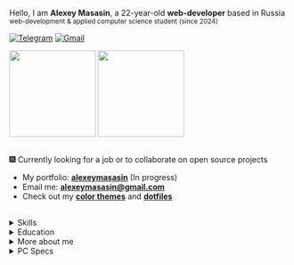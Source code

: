 <div>

Hello, I am **Alexey Masasin**, a 22-year-old **web-developer** based in Russia <br> <sub>web-development & applied computer science student (since 2024)<sub>


[![Telegram](https://img.shields.io/badge/Telegram-211e2f?style=for-the-badge&logo=telegram&logoColor=211e2f&labelColor=915fff)](https://t.me/alexeymasasin) [![Gmail](https://img.shields.io/badge/Gmail-211e2f?style=for-the-badge&logo=gmail&logoColor=211e2f&labelColor=915fff)](mailto:alexeymasasin@gmail.com)

<p>
  <a href="#"><img height=155 src="https://github-readme-stats.vercel.app/api?username=alexeymasasin&show_icons=true&text_bold=false&count_private=true&bg_color=0f0e15&title_color=915fff&text_color=f5faff&icon_color=915fff&ring_color=53ffb1&border_color=53ffb1&border_radius=0&include_all_commits&card_width=320"></a>
  <a href="#"><img height=155 src="https://github-readme-stats.vercel.app/api/top-langs/?username=alexeymasasin&hide_title=true&count_private=true&bg_color=0f0e15&title_color=915fff&text_color=f5faff&icon_color=915fff&ring_color=53ffb1&border_color=53ffb1&border_radius=0&include_all_commits&hide_progress=false&card_width=0&hide=css"/></a>
</p>

</div>

## 

🎆 Currently looking for a job or to collaborate on open source projects

- My portfolio: [**alexeymasasin**](https://) (In progress)
- Email me: [**alexeymasasin@gmail.com**](mailto:alexeymasasin@gmail.com)
- Check out my **[color themes](https://github.com/alexeymasasin/RCW-120)** and **[dotfiles](https://github.com/alexeymasasin/dotfiles)**

##

<details>
<summary>Skills</summary>
<br>
<table border="0">
  <tr>
  <td>Frontend</td> 
  <td>
    <img src="https://img.shields.io/badge/Next-211e2f?style=for-the-badge&logo=next.js&logoColor=211e2f&labelColor=915fff" />
    <img src="https://img.shields.io/badge/React-211e2f?style=for-the-badge&logo=react&logoColor=211e2f&labelColor=915fff" />
    <img src="https://img.shields.io/badge/Redux-211e2f?style=for-the-badge&logo=redux&logoColor=211e2f&labelColor=915fff" />
    <img src="https://img.shields.io/badge/TypeScript-211e2f?style=for-the-badge&logo=typescript&logoColor=211e2f&labelColor=915fff" />
    <img src="https://img.shields.io/badge/JavaScript-211e2f?style=for-the-badge&logo=javascript&logoColor=211e2f&labelColor=915fff" />
    <img src="https://img.shields.io/badge/html-211e2f.svg?style=for-the-badge&logo=html5&logoColor=211e2f&labelColor=915fff" alt="HTML5">
    <img src="https://img.shields.io/badge/css-211e2f.svg?style=for-the-badge&logo=css3&logoColor=211e2f&labelColor=915fff" alt="CSS3">
    <img src="https://img.shields.io/badge/markdown-211e2f.svg?style=for-the-badge&logo=markdown&logoColor=211e2f&labelColor=915fff" alt="Markdown">
  </td>
  </tr>
  
  <tr>  
    <td>Backend</td>
    <td>
      <img src="https://img.shields.io/badge/node.js-211e2f?logo=node.js&logoColor=211e2f&labelColor=53ffb1&style=for-the-badge" alt="Node.js">
      <img src="https://img.shields.io/badge/php-211e2f.svg?style=for-the-badge&logo=php&logoColor=211e2f&labelColor=53ffb1" alt="Php">
      <img src="https://img.shields.io/badge/bash-211e2f.svg?style=for-the-badge&logo=gnu-bash&logoColor=211e2f&labelColor=53ffb1" alt="Bash">
      <img src="https://img.shields.io/badge/MongoDB-211e2f.svg?style=for-the-badge&logo=mongodb&logoColor=211e2f&labelColor=53ffb1" alt="MongoDB">
    </td>
  </tr>
  
  <tr>
    <td>Libraries</td>
    <td>
      <img src="https://img.shields.io/badge/tailwindcss-211e2f.svg?style=for-the-badge&logo=tailwind-css&logoColor=211e2f&labelColor=915fff" alt="TailwindCSS">
      <img src="https://img.shields.io/badge/framer%20motion-211e2f.svg?style=for-the-badge&logo=framer&logoColor=211e2f&labelColor=915fff" alt="Framer-Motion">
      <img src="https://img.shields.io/badge/radix%20ui-211e2f.svg?style=for-the-badge&logo=radix-ui&logoColor=211e2f&labelColor=915fff" alt=RadixUI>
      <img src="https://img.shields.io/badge/axios-211e2f?&style=for-the-badge&logo=axios&logoColor=211e2f&labelColor=915fff" />
      <img src="https://img.shields.io/badge/react%20icons-211e2f.svg?style=for-the-badge&logo=react&logoColor=211e2f&labelColor=915fff" alt=React-Icons>
      <img src="https://img.shields.io/badge/React_Router-211e2f?style=for-the-badge&logo=react-router&logoColor=211e2f&labelColor=915fff" alt="React Router">
      <img src="https://img.shields.io/badge/i18next-211e2f?style=for-the-badge&logo=i18next&logoColor=211e2f&labelColor=915fff" alt="i18Next">
    </td>
  </tr>
  
  <tr>
  <td>Host</td>
    <td>
      <img src="https://img.shields.io/badge/vercel-211e2f.svg?style=for-the-badge&logo=vercel&logoColor=211e2f&labelColor=53ffb1" alt="Vercel">
      <img src="https://img.shields.io/badge/github%20pages-211e2f?logo=github&logoColor=211e2f&labelColor=53ffb1&style=for-the-badge" alt="Github Pages">
    </td>
  </tr>
  
  <tr>
    <td>Tools</td>
    <td>
      <img src="https://img.shields.io/badge/git-211e2f.svg?style=for-the-badge&logo=git&logoColor=211e2f&labelColor=915fff" alt="Git">
      <img src="https://img.shields.io/badge/NPM-211e2f.svg?style=for-the-badge&logo=npm&logoColor=211e2f&labelColor=915fff" alt="NPM">
      <img src="https://img.shields.io/badge/figma-211e2f.svg?style=for-the-badge&logo=figma&logoColor=211e2f&labelColor=915fff" alt="Figma"> 
      <img src="https://img.shields.io/badge/vite-211e2f.svg?style=for-the-badge&logo=vite&logoColor=211e2f&labelColor=915fff" alt="vite">
      <img src="https://img.shields.io/badge/CRA-211e2f.svg?style=for-the-badge&logo=createreactapp&logoColor=211e2f&labelColor=915fff" alt="CRA">
      <img src="https://img.shields.io/badge/PowerShell-211e2f.svg?style=for-the-badge&logo=powershell&logoColor=211e2f&labelColor=915fff" alt="PowerShell"> 
    </td>
  </tr>
  
  <tr>
    <td>Code Editors</td>
    <td>
      <img src="https://img.shields.io/badge/NeoVim-211e2f.svg?&style=for-the-badge&logo=neovim&logoColor=211e2f&labelColor=53ffb1" />
      <img src="https://img.shields.io/badge/WebStorm-211e2f?style=for-the-badge&logo=WebStorm&logoColor=211e2f&labelColor=53ffb1" />
      <img src="https://img.shields.io/badge/phpstorm-211e2f?style=for-the-badge&logo=phpstorm&logoColor=211e2f&labelColor=53ffb1" />
      <img src="https://img.shields.io/badge/VSCode-211e2f?style=for-the-badge&logo=vscodium&logoColor=211e2f&labelColor=53ffb1" />
    </td>
  </tr>
  
  <tr>
    <td>OS</td>
    <td>
      <img src="https://img.shields.io/badge/Arch%20Linux-211e2f?logo=arch-linux&logoColor=211e2f&labelColor=915fff&style=for-the-badge" />
      <img src="https://img.shields.io/badge/Pop!_OS-211e2f?style=for-the-badge&logo=Pop!_OS&logoColor=211e2f&labelColor=915fff" />
      <img src="https://img.shields.io/badge/Ubuntu-211e2f?style=for-the-badge&logo=ubuntu&logoColor=211e2f&labelColor=915fff" />
      <img src="https://img.shields.io/badge/Windows%2011-211e2f.svg?style=for-the-badge&logo=codeblocks&logoColor=211e2f&labelColor=915fff" />
    </td>
  </tr>

</table>
</details>

<details>
  <summary>Education</summary>
  <br>
  <table>
    <tr>
      <td colspan=3 align="center">Degree</td>
    </tr>
    <tr>
      <td align="center">MTI<br><sup>(Moscow, Russia)</sup></td>
      <td align="center">Internet Technologies and Mobile Applications<br>(09.03.03, Applied Computer Science)</td>
      <td align="center">Bachelor course (2024 - ...)</td>
    </tr>
    <tr>
      <td colspan=3 align="center">Online Courses</td>
    </tr>
      <td align="center">Stepik</td>
      <td colspan=2 align="left"><a href="https://stepik.org/users/470705820/profile">Profile Page</a></td>
    </tr>
    </tr>
      <td align="center">FreeCodeCamp</td>
      <td colspan=2 align="left"><a href="https://www.freecodecamp.org/alexeymasasin">Profile Page</a>
    </tr>
  </table>
</details>

<details>
  <summary>More about me</summary>
  <br>
  <p>In addition to all of the above, in my free time from programming I am an amateur musician, film buff and video-gamer. Feel free to hit me up for any reason, I'm a very friendly person :)</p>
</details>

<details>
  <summary>PC Specs</summary>
  <br>
  <table border="0" >
    <th>Type</th>
    <th>Model</th>
    <th>Specs</th>
    
  <tr>
    <td>CPU</td> 
    <td>
      <img src="https://img.shields.io/badge/amd_ryzen_5_7600x-211e2f?style=for-the-badge&logo=amd&logoColor=211e2f&labelColor=915fff" />
    </td>
    <td>AM5, 6 cores, 12 threads, 105W TDP, 5.3Ghz, L3 cache 32MB</td>
  </tr>
  
  <tr>  
    <td>GPU</td>
    <td>
      <img src="https://img.shields.io/badge/NVidia_GeForce_RTX_4060TI-211e2f.svg?style=for-the-badge&logo=nvidia&logoColor=211e2f&labelColor=53ffb1">
    </td>
    <td>GDDR6 8GB, 2535MHz, Dual-slot</td>
  </tr>

  <tr>
    <td>RAM</td> 
    <td>
      <img src="https://img.shields.io/badge/G.Skill_Tridend_Z5_Neo_RGB-211e2f?style=for-the-badge&logo=gsk&logoColor=211e2f&labelColor=915fff" />
    </td>
    <td>DDR5 32GB (2x16), 5600Mhz</td>
  </tr>

  <tr>  
    <td>SSD #1</td>
    <td>
      <img src="https://img.shields.io/badge/Kingston_SNV2S-211e2f.svg?style=for-the-badge&logo=kingstontechnology&logoColor=211e2f&labelColor=53ffb1">
    </td>
    <td>M.2 1024Gb, PCI-E 4.0, 3500MB/s read, 2100MB/s write</td>
  </tr>

  <tr>
    <td>SSD #2</td> 
    <td>
      <img src="https://img.shields.io/badge/ADATA_Legend_850-211e2f?style=for-the-badge&logo=teratail&logoColor=211e2f&labelColor=915fff" />
    </td>
    <td>M.2 512Gb, PCI-E 4.0, 5000MB/s read, 4500MB/s write</td>
  </tr>

  <tr>  
    <td>Board</td>
    <td>
      <img src="https://img.shields.io/badge/MSI_PRO_B650S_WiFi-211e2f.svg?style=for-the-badge&logo=msibusiness&logoColor=211e2f&labelColor=53ffb1">
    </td>
    <td>ATX, DDR5, AMD B650 AM5, SATA-Raid</td>
  </tr>

  <tr>
    <td>Cooler</td> 
    <td>
      <img src="https://img.shields.io/badge/DeepCool_AG500_BK_ARGB-211e2f?style=for-the-badge&logo=deepcool&logoColor=211e2f&labelColor=915fff" />
    </td>
    <td>5 pipes, 240W, 1850 rpm, ARGB 120mm</td>
  </tr>

  <tr>  
    <td>PSU</td>
    <td>
      <img src="https://img.shields.io/badge/Cougar_XTC_750-211e2f.svg?style=for-the-badge&logo=apachetomcat&logoColor=211e2f&labelColor=53ffb1">
    </td>
    <td>750W, OCP/OPP/UVP/SCP/OVP, OEM, ATX, 80+ Standard</td>
  </tr>

  <tr>
    <td>Case</td> 
    <td>
      <img src="https://img.shields.io/badge/Cougar_Duoface_RGB-211e2f?style=for-the-badge&logo=apachetomcat&logoColor=211e2f&labelColor=915fff" />
    </td>
    <td>Midi-Tower, 49x39x23</td>
  </tr>
</table>
</details>
